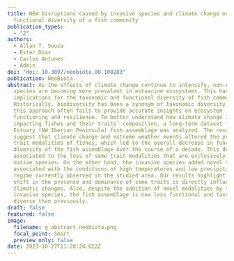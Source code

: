 ```yaml
---
title: NEW Disruptions caused by invasive species and climate change on the
  functional diversity of a fish community
publication_types:
  - "2"
authors:
  - Allan T. Souza
  - Ester Dias
  - Carlos Antunes
  - Admin
doi: "doi: 10.3897/neobiota.88.108283"
publication: NeoBiota
abstract: As the effects of climate change continue to intensify, non-native
  species are becoming more prevalent in estuarine ecosystems. This has
  implications for the taxonomic and functional diversity of fish communities.
  Historically, biodiversity has been a synonym of taxonomic diversity, however
  this approach often fails to provide accurate insights on ecosystem
  functioning and resilience. To better understand how climate change is
  impacting fishes and their traits’ composition, a long-term dataset from Minho
  Estuary (NW Iberian Peninsula) fish assemblage was analyzed. The results
  suggest that climate change and extreme weather events altered the prevailing
  trait modalities of fishes, which led to the overall decrease in functional
  diversity of the fish assemblage over the course of a decade. This decrease is
  associated to the loss of some trait modalities that are exclusively found in
  native species. On the other hand, the invasive species added novel traits
  associated with the conditions of high temperatures and low precipitation
  regime currently observed in the studied area. Our results highlight that the
  shift in the presence and dominance of some traits is directly influenced by
  climatic changes. Also, despite the addition of novel modalities by the
  invasive species, the fish assemblage is now less functional and taxonomically
  diverse than previously.
draft: false
featured: false
image:
  filename: g_abstract_neobiota.png
  focal_point: Smart
  preview_only: false
date: 2023-10-27T11:28:24.622Z
---
```

